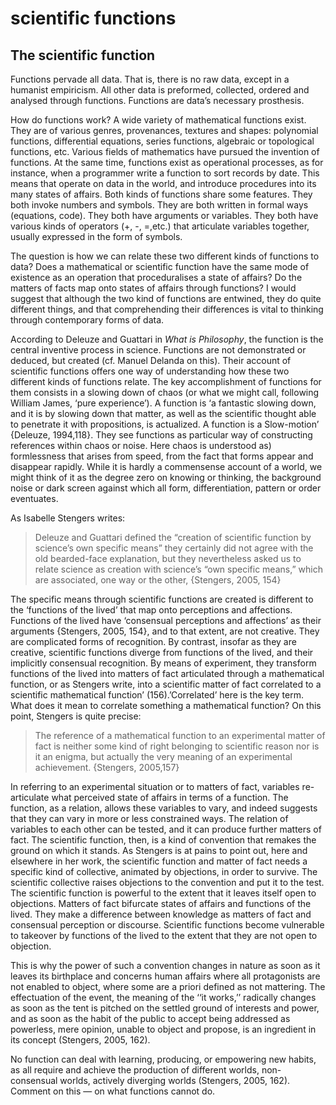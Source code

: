 # scientific functions

## The scientific function
Functions pervade all data. That is, there is no raw data, except in a humanist empiricism. All other data is preformed, collected, ordered and analysed through functions. Functions are data’s necessary prosthesis. 

How do functions work? A wide variety of mathematical functions exist. They are of various genres, provenances, textures and shapes: polynomial functions, differential equations, series functions, algebraic or topological functions, etc. Various fields of mathematics have pursued the invention of functions. At the same time, functions exist as operational processes, as for instance, when a programmer write a function to sort records by date. This means that operate on data in the world, and introduce procedures into its many states of affairs. Both kinds of functions share some features. They both invoke numbers and symbols. They are both written in formal ways (equations, code). They both have arguments or variables. They both have various kinds of operators (+, -, =,etc.) that articulate variables together, usually expressed in the form of symbols. 

The question is how we can relate these two different kinds of functions to data?  Does a mathematical or scientific function have the same mode of existence as an operation that proceduralises a state of affairs? Do the matters of facts map onto states of affairs through functions? I would suggest that although the two kind of functions are entwined, they do quite different things, and that comprehending their differences is vital to thinking through contemporary forms of data. 

According to Deleuze and Guattari in *What is Philosophy*, the function is the central inventive process in science. Functions are not demonstrated or deduced, but created (cf. Manuel Delanda on this). Their account of scientific functions offers one way of understanding how these two different kinds of functions relate. The key accomplishment of functions for them consists in a slowing down of chaos (or what we might call, following William James, ‘pure experience’). A function is  ‘a fantastic slowing down, and it is by slowing down that matter, as well as the scientific thought able to penetrate it with propositions, is actualized. A function is a Slow-motion’ {Deleuze, 1994,118}.  They see functions as particular way of constructing references within chaos or noise. Here chaos is understood as) formlessness that arises from speed, from the fact that forms appear and disappear rapidly. While it is hardly a commensense account of a world, we might think of it as the degree zero on knowing or thinking, the background noise or dark screen against which all form, differentiation, pattern or order eventuates. 

As Isabelle Stengers writes:

>Deleuze and Guattari defined the “creation of scientific function by science’s own specific means” they certainly did not agree with the old bearded-face explanation, but they nevertheless asked us to relate science as creation with science’s “own specific means,” which are associated, one way or the other, {Stengers, 2005, 154}

The specific means through scientific functions are created is different to the ‘functions of the lived’ that map onto perceptions and affections. Functions of the lived have ‘consensual perceptions and affections’ as their arguments {Stengers, 2005, 154}, and to that extent, are not creative. They are complicated forms of recognition. By contrast, insofar as they are creative, scientific functions diverge from functions of the lived, and their implicitly consensual recognition. By means of experiment, they transform functions of the lived into matters of fact articulated through a mathematical function, or as Stengers write, into a scientific matter of fact correlated to a scientific mathematical function’ (156).’Correlated’ here is the key term. What does it mean to correlate something a mathematical function? 
On this point, Stengers is quite precise: 

>The reference of a mathematical function to an experimental matter of fact is neither some kind of right belonging to scientific reason nor is it an enigma, but actually the very meaning of an experimental achievement. {Stengers, 2005,157}

In referring to an experimental situation or to matters of fact, variables re-articulate what perceived state of affairs in terms of a function. The function, as a relation, allows these variables to vary, and indeed suggests that they can vary in more or less constrained ways. The relation of variables to each other can be tested, and it can produce further matters of fact. The scientific function, then, is a kind of convention that remakes the ground on which it stands. As Stengers is at pains to point out, here and elsewhere in her work, the scientific function and matter of fact needs a specific kind of collective, animated by objections, in order to survive. The scientific collective raises objections to the convention and put it to the test. The scientific function is powerful to the extent that it leaves itself open to objections.  Matters of fact bifurcate states of affairs and functions of the lived. They make a difference between knowledge as matters of fact and consensual perception or discourse. Scientific functions become vulnerable to takeover by functions of the lived to the extent that they are not open to objection. 

This is why the power of such a convention changes in nature as soon as it leaves its birthplace and concerns human affairs where all protagonists are not enabled to object, where some are a priori defined as not mattering. The effectuation of the event, the meaning of the ‘‘it works,’’ radically changes as soon as the tent is pitched on the settled ground of interests and power, and as soon as the habit of the public to accept being addressed as powerless, mere opinion, unable to object and propose, is an ingredient in its concept (Stengers, 2005, 162).

No function can deal with learning, producing, or empowering new habits, as all require and achieve the production of different worlds, non-consensual
worlds, actively diverging worlds (Stengers, 2005, 162).
Comment on this — on what functions cannot do. 

